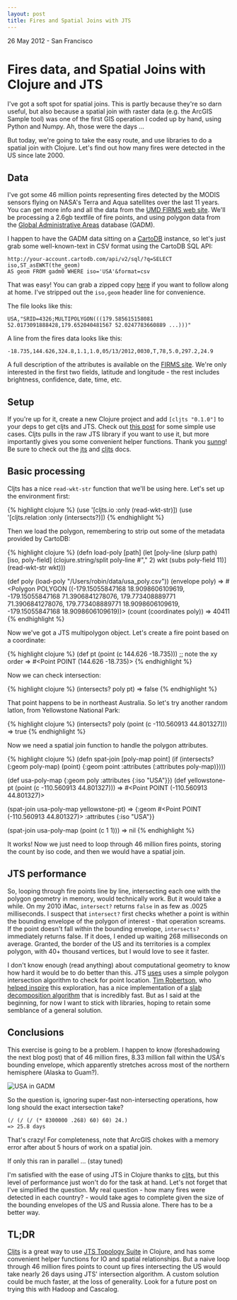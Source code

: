 ```yaml
---
layout: post
title: Fires and Spatial Joins with JTS
---
```

<p class="meta"> 26 May 2012 - San Francisco</p>

Fires data, and Spatial Joins with Clojure and JTS
============

I've got a soft spot for spatial joins. This is partly because they're so darn useful, but also because a spatial join with raster data (e.g. the ArcGIS Sample tool) was one of the first GIS operation I coded up by hand, using Python and Numpy. Ah, those were the days ...

But today, we're going to take the easy route, and use libraries to do a spatial join with Clojure. Let's find out how many fires were detected in the US since late 2000.

Data
----

I've got some 46 million points representing fires detected by the MODIS sensors flying on NASA's Terra and Aqua satellites over the last 11 years. You can get more info and all the data from the [UMD FIRMS web site](http://firefly.geog.umd.edu/firms/). We'll be processing a 2.6gb textfile of fire points, and using polygon data from the [Global Administrative Areas](http://www.gadm.org/) database (GADM).

I happen to have the GADM data sitting on a [CartoDB](http://www.CartoDB.com) instance, so let's just grab some well-known-text in CSV format using the CartoDB SQL API:

    http://your-account.cartodb.com/api/v2/sql/?q=SELECT iso,ST_asEWKT(the_geom)
    AS geom FROM gadm0 WHERE iso='USA'&format=csv

That was easy! You can grab a zipped copy [here](https://dl.dropbox.com/u/4448384/usa_poly.csv.zip) if you want     to follow along at home. I've stripped out the `iso,geom` header line for convenience.

The file looks like this:

    USA,"SRID=4326;MULTIPOLYGON(((179.585615158081    
    52.0173091888428,179.652040481567 52.0247783660889 ...)))"

A line from the fires data looks like this:

    -18.735,144.626,324.8,1.1,1.0,05/13/2012,0030,T,78,5.0,297.2,24.9

A full description of the attributes is available on the [FIRMS site](http://firefly.geog.umd.edu/firms/faq.htm#attributes). We're only interested in the first two fields, latitude and longitude - the rest includes brightness, confidence, date, time, etc.

Setup
----

If you're up for it, create a new Clojure project and add `[cljts "0.1.0"]` to your deps to get cljts and JTS. Check out [this post](http://robinkraft.github.com/2012/04/15/JTS-and-Clojure.html) for some simple use cases. Cljts pulls in the raw JTS library if you want to use it, but more importantly gives you some convenient helper functions. Thank you [sunng](https://github.com/sunng87)! Be sure to check out the [jts](http://tsusiatsoftware.net/jts/javadoc/index.html?overview-summary.html) and [cljts](http://sunng87.github.com/cljts/) docs.

Basic processing
----

Cljts has a nice `read-wkt-str` function that we'll be using here. Let's set up the environment first:

{% highlight clojure %}
(use '[cljts.io :only (read-wkt-str)])
(use '[cljts.relation :only (intersects?)])
{% endhighlight %}

Then we load the polygon, remembering to strip out some of the metadata provided by CartoDB:

{% highlight clojure %}
(defn load-poly
  [path]
  (let [poly-line (slurp path)
        [iso, poly-field] (clojure.string/split poly-line #"," 2)
        wkt (subs poly-field 11)]
    (read-wkt-str wkt)))

(def poly (load-poly "/Users/robin/data/usa_poly.csv"))
(envelope poly)
=> #<Polygon POLYGON ((-179.15055847168 18.9098606109619,
    -179.15055847168 71.3906841278076, 179.773408889771
    71.3906841278076, 179.773408889771 18.9098606109619,
    -179.15055847168 18.9098606109619))>
(count (coordinates poly))
=> 40411
{% endhighlight %}

Now we've got a JTS multipolygon object. Let's create a fire point based on a coordinate:

{% highlight clojure %}
(def pt (point (c 144.626 -18.735))) ;; note the xy order
=> #<Point POINT (144.626 -18.735)>
{% endhighlight %}

Now we can check intersection:

{% highlight clojure %}
(intersects? poly pt)
=> false
{% endhighlight %}

That point happens to be in northeast Australia. So let's try another random latlon, from Yellowstone National Park:

{% highlight clojure %}
(intersects? poly (point (c -110.560913 44.801327)))
=> true
{% endhighlight %}

Now we need a spatial join function to handle the polygon attributes.

{% highlight clojure %}
(defn spat-join 
  [poly-map point]
  (if (intersects? (:geom poly-map) (point)
      {:geom point :attributes (:attributes poly-map)})))

(def usa-poly-map {:geom poly :attributes {:iso "USA"}})
(def yellowstone-pt (point (c -110.560913 44.801327)))
=> #<Point POINT (-110.560913 44.801327)>

(spat-join usa-poly-map yellowstone-pt)
=> {:geom #<Point POINT (-110.560913 44.801327)> :attributes {:iso "USA"}}

(spat-join usa-poly-map (point (c 1 1)))
=> nil
{% endhighlight %}

It works! Now we just need to loop through 46 million fires points, storing the count by iso code, and then we would have a spatial join.

JTS performance
----

So, looping through fire points line by line, intersecting each one with the polygon geometry in memory, would technically work. But it would take a while. On my 2010 iMac, `intersect?` returns `false` in as few as .0025 milliseconds. I suspect that `intersect?` first checks whether a point is within the bounding envelope of the polygon of interest - that operation screams. If the point doesn't fall within the bounding envelope, `intersects?` immediately returns false. If it does, I ended up waiting 268 milliseconds on average. Granted, the border of the US and its territories is a complex polygon, with 40+ thousand vertices, but I would love to see it faster.

I don't know enough (read anything) about computational geometry to know how hard it would be to do better than this. JTS [uses](http://tsusiatsoftware.net/jts/javadoc/com/vividsolutions/jts/algorithm/locate/package-summary.html) uses a simple polygon intersection algorithm to check for point location. [Tim Robertson](https://twitter.com/#!/timrobertson100), who [helped inspire](http://biodivertido.blogspot.com/2008/11/reproducing-spatial-joins-using-hadoop.html) this exploration, has a nice implementation of a [slab decomposition algorithm](http://en.wikipedia.org/wiki/Point_location#Slab_decomposition) that is incredibly fast. But as I said at the beginning, for now I want to stick with libraries, hoping to retain some semblance of a general solution.

Conclusions
----

This exercise is going to be a problem. I happen to know (foreshadowing the next blog post) that of 46 million fires, 8.33 million fall within the USA's bounding envelope, which apparently stretches across most of the northern hemisphere (Alaska to Guam?).

![USA in GADM](http://gadm.org/data2/img/USA_adm.png)

So the question is, ignoring super-fast non-intersecting operations, how long should the exact intersection take?

    (/ (/ (/ (* 8300000 .268) 60) 60) 24.)
    => 25.8 days

That's crazy! For completeness, note that ArcGIS chokes with a memory error after about 5 hours of work on a spatial join.

If only this ran in parallel ... (stay tuned)

I'm satisfied with the ease of using JTS in Clojure thanks to [cljts](https://github.com/sunng87/cljts), but this level of performance just won't do for the task at hand. Let's not forget that I've simplified the question. My real question - how many fires were detected in each country? - would take ages to complete given the size of the bounding envelopes of the US and Russia alone. There has to be a better way.

TL;DR
----

[Cljts](https://github.com/sunng87) is a great way to use [JTS Topology Suite](http://tsusiatsoftware.net/) in Clojure, and has some convenient helper functions for IO and spatial relationships. But a naive loop through 46 million fires points to count up fires intersecting the US would take nearly 26 days using JTS' intersection algorithm. A custom solution could be much faster, at the loss of generality. Look for a future post on trying this with Hadoop and Cascalog.
